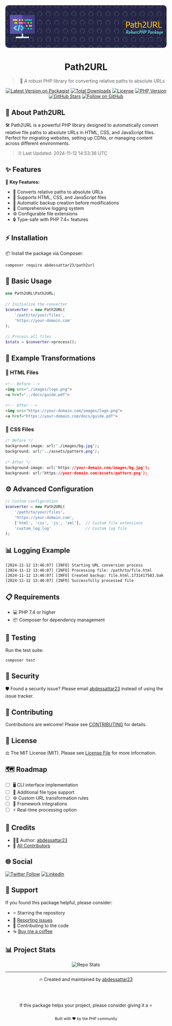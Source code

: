 <div align="center">
<img src="https://raw.githubusercontent.com/abdessattar23/path2url/main/art/banner.png" alt="Path2URL Banner">

# Path2URL
> 🚀 A robust PHP library for converting relative paths to absolute URLs

[![Latest Version on Packagist](https://img.shields.io/packagist/v/abdessattar23/path2url.svg?style=flat-square)](https://packagist.org/packages/abdessattar23/path2url)
[![Total Downloads](https://img.shields.io/packagist/dt/abdessattar23/path2url.svg?style=flat-square)](https://packagist.org/packages/abdessattar23/path2url)
[![License](https://img.shields.io/github/license/abdessattar23/path2url.svg?style=flat-square)](LICENSE.md)
[![PHP Version](https://img.shields.io/packagist/php-v/abdessattar23/path2url.svg?style=flat-square)](composer.json)
[![GitHub Stars](https://img.shields.io/github/stars/abdessattar23/path2url?style=social)](https://github.com/abdessattar23/path2url/stargazers)
[![Follow on GitHub](https://img.shields.io/github/followers/abdessattar23?label=Follow&style=social)](https://github.com/abdessattar23)

</div>

## 📖 About Path2URL

🛠️ Path2URL is a powerful PHP library designed to automatically convert relative file paths to absolute URLs in HTML, CSS, and JavaScript files. Perfect for migrating websites, setting up CDNs, or managing content across different environments.

> ⏰ Last Updated: 2024-11-12 14:53:36 UTC

## ✨ Features

🌟 **Key Features:**
- 🔄 Converts relative paths to absolute URLs
- 📁 Supports HTML, CSS, and JavaScript files
- 💾 Automatic backup creation before modifications
- 📝 Comprehensive logging system
- ⚙️ Configurable file extensions
- 🔒 Type-safe with PHP 7.4+ features

## ⚡ Installation

📦 Install the package via Composer:

```bash
composer require abdessattar23/path2url
```

## 🚀 Basic Usage

```php
use Path2URL\Path2URL;

// Initialize the converter
$converter = new Path2URL(
    '/path/to/your/files',
    'https://your-domain.com'
);

// Process all files
$stats = $converter->process();
```

## 🎯 Example Transformations

### 📄 HTML Files
```html
<!-- Before -->
<img src="./images/logo.png">
<a href="../docs/guide.pdf">

<!-- After -->
<img src="https://your-domain.com/images/logo.png">
<a href="https://your-domain.com/docs/guide.pdf">
```

### 🎨 CSS Files
```css
/* Before */
background-image: url('./images/bg.jpg');
background: url('../assets/pattern.png');

/* After */
background-image: url('https://your-domain.com/images/bg.jpg');
background: url('https://your-domain.com/assets/pattern.png');
```

## ⚙️ Advanced Configuration

```php
// Custom configuration
$converter = new Path2URL(
    '/path/to/your/files',
    'https://your-domain.com',
    ['html', 'css', 'js', 'xml'],  // Custom file extensions
    'custom_log.log'               // Custom log file
);
```

## 📊 Logging Example

```log
[2024-11-12 13:46:07] [INFO] Starting URL conversion process
[2024-11-12 13:46:07] [INFO] Processing file: /path/to/file.html
[2024-11-12 13:46:07] [INFO] Created backup: file.html.1731417583.bak
[2024-11-12 13:46:07] [INFO] Successfully processed file
```

## 📋 Requirements

- 💻 PHP 7.4 or higher
- 📦 Composer for dependency management

## 🧪 Testing

Run the test suite:

```bash
composer test
```

## 🔐 Security

🛡️ Found a security issue? Please email [abdessattar23](https://github.com/abdessattar23) instead of using the issue tracker.

## 🤝 Contributing

Contributions are welcome! Please see [CONTRIBUTING](https://docs.github.com/en/contributing) for details.

## 📜 License

⚖️ The MIT License (MIT). Please see [License File](LICENSE.md) for more information.

## 🗺️ Roadmap

- [ ] 🖥️ CLI interface implementation
- [ ] 📁 Additional file type support
- [ ] ⚙️ Custom URL transformation rules
- [ ] 🔌 Framework integrations
- [ ] ⚡ Real-time processing option

## 👥 Credits

- 👨‍💻 Author: [abdessattar23](https://github.com/abdessattar23)
- 🌟 [All Contributors](../../contributors)

## 🌐 Social

[![Twitter Follow](https://img.shields.io/twitter/follow/abdessattar23?style=social)](https://twitter.com/abdessattar23)
[![LinkedIn](https://img.shields.io/badge/LinkedIn-Connect-blue?style=social&logo=linkedin)](https://linkedin.com/in/abdessattar23)

## 💝 Support

If you found this package helpful, please consider:
- ⭐ Starring the repository
- 🐛 [Reporting issues](https://github.com/abdessattar23/path2url/issues)
- 🤝 Contributing to the code
- ☕ [Buy me a coffee](https://buymeacoffee.com/abdessattar23)

## 📊 Project Stats

<div align="center">
  <img src="https://github-readme-stats.vercel.app/api/pin/?username=abdessattar23&repo=path2url&theme=dark" alt="Repo Stats ">
</div>

---

<div align="center">

🔥 Created and maintained by [abdessattar23](https://github.com/abdessattar23)

<br>
<br>

If this package helps your project, please consider giving it a ⭐

</div>

<div align="center">
  <sub>Built with ❤️ by the PHP community</sub>
</div>
